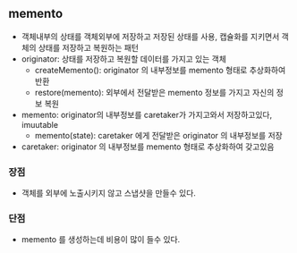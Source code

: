 ## memento

* 객체내부의 상태를 객체외부에 저장하고 저장된 상태를 사용, 캡슐화를 지키면서 객체의 상태를 저장하고 복원하는 패턴
* originator: 상태를 저장하고 복원할 데이터를 가지고 있는 객체
  * createMemento(): originator 의 내부정보를 memento 형태로 추상화하여 반환
  * restore(memento): 외부에서 전달받은 memento 정보를 가지고 자신의 정보 복원
* memento: originator의 내부정보를 caretaker가 가지고와서 저장하고있다, imuutable
  * memento(state): caretaker 에게 전달받은 originator 의 내부정보를 저장
* caretaker: originator 의 내부정보를 memento 형태로 추상화하여 갖고있음

### 장점

* 객체를 외부에 노출시키지 않고 스냅샷을 만들수 있다.

### 단점

* memento 를 생성하는데 비용이 많이 들수 있다.